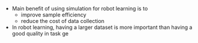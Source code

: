 - Main benefit of using simulation for robot learning is to
	- improve sample efficiency
	- reduce the cost of data collection
- In robot learning, having a larger dataset is more important than having a good quality in task ge